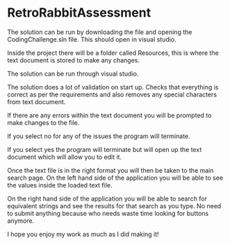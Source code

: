 # RetroRabbitAssessment

The solution can be run by downloading the file and opening the CodingChallenge.sln file. This should open in visual studio. 

Inside the project there will be a folder called Resources, this is where the text document is stored to make any changes. 

The solution can be run through visual studio.

The solution does a lot of validation on start up. Checks that everything is correct as per the requirements and also removes any special characters from text document. 

If there are any errors within the text document you will be prompted to make changes to the file. 

If you select no for any of the issues the program will terminate. 

If you select yes the program will terminate but will open up the text document which will allow you to edit it.

Once the text file is in the right format you will then be taken to the main search page. On the left hand side of the application you will be able to see the values inside the loaded text file.

On the right hand side of the application you will be able to search for equivalent strings and see the results for that search as you type. No need to submit anything because who needs waste time looking for buttons anymore.

I hope you enjoy my work as much as I did making it!
